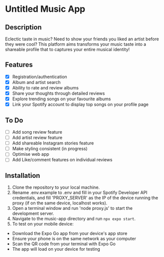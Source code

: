 # Untitled Music App

## Description

Eclectic taste in music? Need to show your friends you liked an artist before they were cool? This platform aims transforms your music taste into a shareable profile that to captures your entire musical identity!  

## Features

- [x] Registration/authentication
- [x] Album and artist search
- [x] Ability to rate and review albums
- [x] Share your thoughts through detailed reviews
- [x] Explore trending songs on your favourite albums
- [x] Link your Spotify account to display top songs on your profile page

## To Do

- [ ] Add song review feature
- [ ] Add artist review feature
- [ ] Add shareable Instagram stories feature
- [ ] Make styling consistent (in progress)
- [ ] Optimise web app
- [ ] Add Like/comment features on individual reviews

## Installation

1. Clone the repository to your local machine.
2. Rename .env.example to .env and fill in your Spotify Developer API credentials, and fill 'PROXY_SERVER' as the IP of the device running the proxy (if on the same device, localhost works).
3. Open a terminal window and run 'node proxy.js' to start the development server.
4. Navigate to the music-app directory and run `npx expo start`.
6. To test on your mobile device:
  - Download the Expo Go app from your device's app store
  - Ensure your phone is on the same network as your computer
  - Scan the QR code from your terminal with Expo Go
  - The app will load on your device for testing
